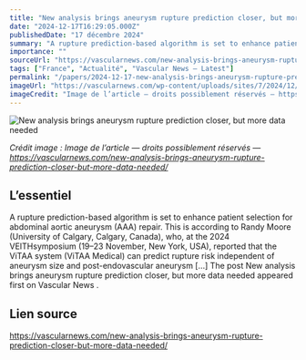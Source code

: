 ```yaml
---
title: "New analysis brings aneurysm rupture prediction closer, but more data needed"
date: "2024-12-17T16:29:05.000Z"
publishedDate: "17 décembre 2024"
summary: "A rupture prediction-based algorithm is set to enhance patient selection for abdominal aortic aneurysm (AAA) repair. This is according to Randy Moore (University of Calgary, Calgary, Canada), who, at the 2024 VEITHsymposium (19–23 November, New York, USA), reported that the ViTAA system (ViTAA Medical) can predict rupture risk independent of aneurysm size and post-endovascular aneurysm [&#8230;] The post New analysis brings aneurysm rupture prediction closer, but more data needed appeared first on Vascular News ."
importance: ""
sourceUrl: "https://vascularnews.com/new-analysis-brings-aneurysm-rupture-prediction-closer-but-more-data-needed/"
tags: ["France", "Actualité", "Vascular News — Latest"]
permalink: "/papers/2024-12-17-new-analysis-brings-aneurysm-rupture-prediction-closer-but-more-data-needed"
imageUrl: "https://vascularnews.com/wp-content/uploads/sites/7/2024/12/Randy-Moore-VEITH-2024.jpeg"
imageCredit: "Image de l’article — droits possiblement réservés — https://vascularnews.com/new-analysis-brings-aneurysm-rupture-prediction-closer-but-more-data-needed/"
---
```


![New analysis brings aneurysm rupture prediction closer, but more data needed](https://vascularnews.com/wp-content/uploads/sites/7/2024/12/Randy-Moore-VEITH-2024.jpeg)

*Crédit image : Image de l’article — droits possiblement réservés — https://vascularnews.com/new-analysis-brings-aneurysm-rupture-prediction-closer-but-more-data-needed/*

## L’essentiel

A rupture prediction-based algorithm is set to enhance patient selection for abdominal aortic aneurysm (AAA) repair. This is according to Randy Moore (University of Calgary, Calgary, Canada), who, at the 2024 VEITHsymposium (19–23 November, New York, USA), reported that the ViTAA system (ViTAA Medical) can predict rupture risk independent of aneurysm size and post-endovascular aneurysm [&#8230;] The post New analysis brings aneurysm rupture prediction closer, but more data needed appeared first on Vascular News .

## Lien source

https://vascularnews.com/new-analysis-brings-aneurysm-rupture-prediction-closer-but-more-data-needed/
